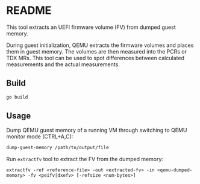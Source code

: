 # README

This tool extracts an UEFI firmware volume (FV) from dumped guest memory.

During guest initialization, QEMU extracts the firmware volumes and places them in guest memory. The
volumes are then measured into the PCRs or TDX MRs. This tool can be used to spot differences between
calculated measurements and the actual measurements.

## Build

```sh
go build
```

## Usage

Dump QEMU guest memory of a running VM through switching to QEMU monitor mode (CTRL+A,C):
```sh
dump-guest-memory /path/to/output/file
```

Run `extractfv` tool to extract the FV from the dumped memory:
```
extractfv -ref <reference-file> -out <extracted-fv> -in <qemu-dumped-memory> -fv <peifv|dxefv> [-refsize <num-bytes>]
```